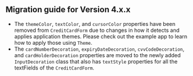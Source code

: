 ## Migration guide for Version 4.x.x
- The `themeColor`, `textColor`, and `cursorColor` properties have been removed from `CreditCardForm` due to changes in how it detects and applies application themes. Please check out the example app to learn how to apply those using `Theme`.
- The `cardNumberDecoration`, `expiryDateDecoration`, `cvvCodeDecoration`, and `cardHolderDecoration` properties are moved to the newly added `InputDecoration` class that also has `textStyle` properties for all the textFields of the `CreditCardForm`.